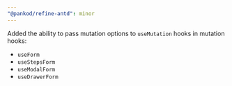 ```yaml
---
"@pankod/refine-antd": minor
---
```


Added the ability to pass mutation options to `useMutation` hooks in mutation hooks:
- `useForm`
- `useStepsForm`
- `useModalForm`
- `useDrawerForm`
